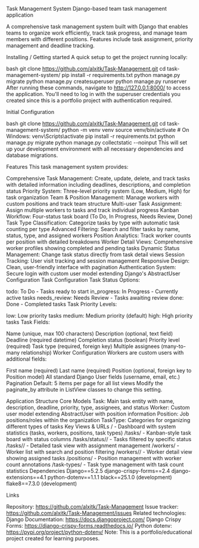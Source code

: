 Task Management System
Django-based team task management application

A comprehensive task management system built with Django that enables teams to organize work efficiently, track task progress, and manage team members with different positions. Features include task assignment, priority management and deadline tracking.

Installing / Getting started
A quick setup to get the project running locally:

bash
git clone https://github.com/alxitk/Task-Management.git
cd task-management-system/
pip install -r requirements.txt
python manage.py migrate
python manage.py createsuperuser
python manage.py runserver
After running these commands, navigate to http://127.0.0.1:8000/ to access the application. You'll need to log in with the superuser credentials you created since this is a portfolio project with authentication required.

Initial Configuration

bash
git clone https://github.com/alxitk/Task-Management.git
cd task-management-system/
python -m venv venv
source venv/bin/activate  # On Windows: venv\Scripts\activate
pip install -r requirements.txt
python manage.py migrate
python manage.py collectstatic --noinput
This will set up your development environment with all necessary dependencies and database migrations.


Features
This task management system provides:

Comprehensive Task Management: Create, update, delete, and track tasks with detailed information including deadlines, descriptions, and completion status
Priority System: Three-level priority system (Low, Medium, High) for task organization
Team & Position Management: Manage workers with custom positions and track team structure
Multi-user Task Assignment: Assign multiple workers to tasks and track individual progress
Kanban Workflow: Four-status task board (To Do, In Progress, Needs Review, Done)
Task Type Classification: Categorize tasks by type with automatic task counting per type
Advanced Filtering: Search and filter tasks by name, status, type, and assigned workers
Position Analytics: Track worker counts per position with detailed breakdowns
Worker Detail Views: Comprehensive worker profiles showing completed and pending tasks
Dynamic Status Management: Change task status directly from task detail views
Session Tracking: User visit tracking and session management
Responsive Design: Clean, user-friendly interface with pagination
Authentication System: Secure login with custom user model extending Django's AbstractUser
Configuration
Task Configuration
Task Status Options:

todo: To Do - Tasks ready to start
in_progress: In Progress - Currently active tasks
needs_review: Needs Review - Tasks awaiting review
done: Done - Completed tasks
Task Priority Levels:

low: Low priority tasks
medium: Medium priority (default)
high: High priority tasks
Task Fields:

Name (unique, max 100 characters)
Description (optional, text field)
Deadline (required datetime)
Completion status (boolean)
Priority level (required)
Task type (required, foreign key)
Multiple assignees (many-to-many relationship)
Worker Configuration
Workers are custom users with additional fields:

First name (required)
Last name (required)
Position (optional, foreign key to Position model)
All standard Django User fields (username, email, etc.)
Pagination
Default: 5 items per page for all list views Modify the paginate_by attribute in ListView classes to change this setting.

Application Structure
Core Models
Task: Main task entity with name, description, deadline, priority, type, assignees, and status
Worker: Custom user model extending AbstractUser with position information
Position: Job positions/roles within the organization
TaskType: Categories for organizing different types of tasks
Key Views & URLs
/ - Dashboard with system statistics (tasks, workers, positions, task types)
/tasks/ - Kanban-style task board with status columns
/tasks/status/<status>/ - Tasks filtered by specific status
/tasks/<id>/ - Detailed task view with assignment management
/workers/ - Worker list with search and position filtering
/workers/<id>/ - Worker detail view showing assigned tasks
/positions/ - Position management with worker count annotations
/task-types/ - Task type management with task count statistics
Dependencies
Django==5.2.5
django-crispy-forms==2.4
django-extensions==4.1
python-dotenv==1.1.1
black==25.1.0 (development)
flake8==7.3.0 (development)

Links

Repository: https://github.com/alxitk/Task-Management
Issue tracker: https://github.com/alxitk/Task-Management/issues
Related technologies:
Django Documentation: https://docs.djangoproject.com/
Django Crispy Forms: https://django-crispy-forms.readthedocs.io/
Python dotenv: https://pypi.org/project/python-dotenv/
Note: This is a portfolio/educational project created for learning purposes.
